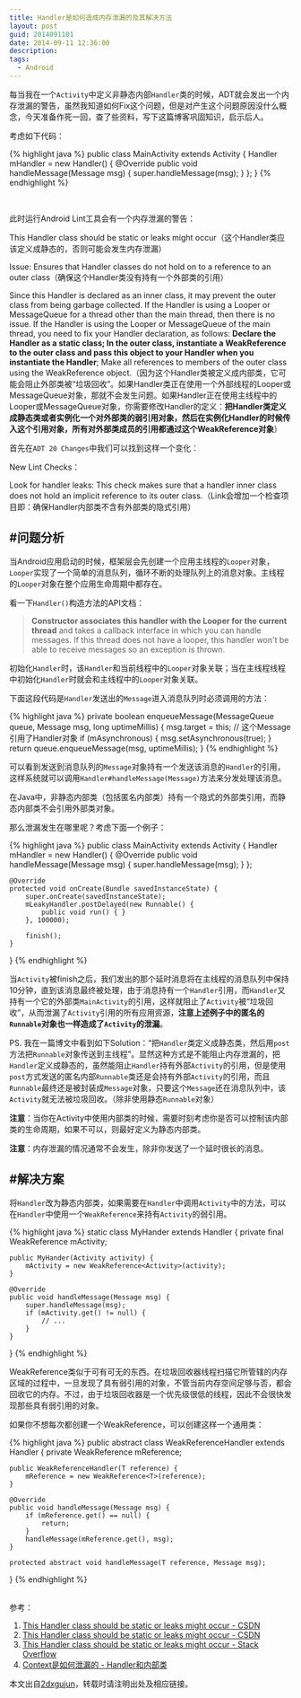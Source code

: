 ```yaml
---
title: Handler是如何造成内存泄漏的及其解决方法
layout: post
guid: 2014091101
date: 2014-09-11 12:36:00
description: 
tags:
  - Android
---
```


每当我在一个`Activity`中定义非静态内部`Handler`类的时候，ADT就会发出一个内存泄漏的警告，虽然我知道如何Fix这个问题，但是对产生这个问题原因没什么概念，今天准备作死一回，查了些资料，写下这篇博客巩固知识，启示后人。

考虑如下代码：

{% highlight java %}
public class MainActivity extends Activity {
    Handler mHandler = new Handler() {
    	@Override
    	public void handleMessage(Message msg) {
    		super.handleMessage(msg);
    	}
    };
}
{% endhighlight %}

<br/>

此时运行Android Lint工具会有一个内存泄漏的警告：

This Handler class should be static or leaks might occur（这个Handler类应该定义成静态的，否则可能会发生内存泄漏）

Issue: Ensures that Handler classes do not hold on to a reference to an outer class（确保这个Handler类没有持有一个外部类的引用）

Since this Handler is declared as an inner class, it may prevent the outer class from being garbage collected. If the Handler is using a Looper or MessageQueue for a thread other than the main thread, then there is no issue. If the Handler is using the Looper or MessageQueue of the main thread, you need to fix your Handler declaration, as follows: **Declare the Handler as a static class; In the outer class, instantiate a WeakReference to the outer class and pass this object to your Handler when you instantiate the Handler**; Make all references to members of the outer class using the WeakReference object.（因为这个Handler类被定义成内部类，它可能会阻止外部类被“垃圾回收”。如果Handler类正在使用一个外部线程的Looper或MessageQueue对象，那就不会发生问题。如果Handler正在使用主线程中的Looper或MessageQueue对象，你需要修改Handler的定义：**把Handler类定义成静态类或者实例化一个对外部类的弱引用对象，然后在实例化Handler的时候传入这个引用对象，所有对外部类成员的引用都通过这个WeakReference对象**）


首先在`ADT 20 Changes`中我们可以找到这样一个变化：

New Lint Checks：

Look for handler leaks: This check makes sure that a handler inner class does not hold an implicit reference to its outer class.（Link会增加一个检查项目即：确保Handler内部类不含有外部类的隐式引用）


#问题分析
---
当Android应用启动的时候，框架层会先创建一个应用主线程的`Looper`对象，`Looper`实现了一个简单的消息队列，循环不断的处理队列上的消息对象。主线程的`Looper`对象在整个应用生命周期中都存在。

看一下`Handler()`构造方法的API文档：
> **Constructor associates this handler with the Looper for the current thread** and takes a callback interface in which you can handle messages. If this thread does not have a looper, this handler won't be able to receive messages so an exception is thrown.

初始化`Handler`时，该`Handler`和当前线程中的`Looper`对象关联；当在主线程线程中初始化`Handler`时就会和主线程中的`Looper`对象关联。


下面这段代码是`Handler`发送出的`Message`进入消息队列时必须调用的方法：

{% highlight java %}
private boolean enqueueMessage(MessageQueue queue, Message msg, long uptimeMillis) {
	msg.target = this; // 这个Message引用了Handler对象
	if (mAsynchronous) {
		msg.setAsynchronous(true);
	}
	return queue.enqueueMessage(msg, uptimeMillis);
}
{% endhighlight %}

可以看到发送到消息队列的`Message`对象持有一个发送该消息的`Handler`的引用，这样系统就可以调用`Handler#handleMessage(Message)`方法来分发处理该消息。


在Java中，非静态内部类（包括匿名内部类）持有一个隐式的外部类引用，而静态内部类不会引用外部类对象。



那么泄漏发生在哪里呢？考虑下面一个例子：

{% highlight java %}
public class MainActivity extends Activity {
    Handler mHandler = new Handler() {
    	@Override
    	public void handleMessage(Message msg) {
    		super.handleMessage(msg);
    	}
    };
        
    @Override  
    protected void onCreate(Bundle savedInstanceState) {  
        super.onCreate(savedInstanceState);  
        mLeakyHandler.postDelayed(new Runnable() {  
            public void run() { }  
        }, 100000);  

        finish();  
    }
}
{% endhighlight %}

当`Activity`被finish之后，我们发出的那个延时消息将在主线程的消息队列中保持10分钟，直到该消息最终被处理，由于消息持有一个`Handler`引用，而`Handler`又持有一个它的外部类`MainActivity`的引用，这样就阻止了`Activity`被“垃圾回收”，从而泄漏了`Activity`引用的所有应用资源，**注意上述例子中的匿名的`Runnable`对象也一样造成了`Activity`的泄漏**。

PS. 我在一篇博文中看到如下Solution：“把`Handler`类定义成静态类，然后用`post`方法把`Runnable`对象传送到主线程”。显然这种方式是不能阻止内存泄漏的，把`Handler`定义成静态的，虽然能阻止`Handler`持有外部`Activity`的引用，但是使用`post`方式发送的匿名内部`Runnable`类还是会持有外部`Activity`的引用，而且`Runnable`最终还是被封装成`Message`对象，只要这个`Message`还在消息队列中，该`Activity`就无法被垃圾回收。（除非使用静态`Runnable`对象）

**注意**：当你在Activity中使用内部类的时候，需要时刻考虑你是否可以控制该内部类的生命周期，如果不可以，则最好定义为静态内部类。

**注意**：内存泄漏的情况通常不会发生，除非你发送了一个延时很长的消息。

#解决方案
---
将`Handler`改为静态内部类，如果需要在`Handler`中调用`Activity`中的方法，可以在`Handler`中使用一个`WeakReference`来持有`Activity`的弱引用。

{% highlight java %}
static class MyHander extends Handler {
	private final WeakReference<Activity> mActivity;

	public MyHander(Activity activity) {
		mActivity = new WeakReference<Activity>(activity);
	}

	@Override
	public void handleMessage(Message msg) {
		super.handleMessage(msg);
		if (mActivity.get() != null) {
			// ...
		}
	}
}
{% endhighlight %}

WeakReference类似于可有可无的东西。在垃圾回收器线程扫描它所管辖的内存区域的过程中，一旦发现了具有弱引用的对象，不管当前内存空间足够与否，都会回收它的内存。不过，由于垃圾回收器是一个优先级很低的线程，因此不会很快发现那些具有弱引用的对象。

如果你不想每次都创建一个WeakReference，可以创建这样一个通用类：

{% highlight java %}
public abstract class WeakReferenceHandler<T> extends Handler {
	private WeakReference<T> mReference;

	public WeakReferenceHandler(T reference) {
		mReference = new WeakReference<T>(reference);
	}

	@Override
	public void handleMessage(Message msg) {
		if (mReference.get() == null) {
			return;
		}
		handleMessage(mReference.get(), msg);
	}

	protected abstract void handleMessage(T reference, Message msg);
}
{% endhighlight %}

<br/>
参考：

1. [This Handler class should be static or leaks might occur - CSDN](http://blog.csdn.net/fengyee_zju/article/details/9331329)
2. [This Handler class should be static or leaks might occur - CSDN](http://blog.csdn.net/wuleihenbang/article/details/17126371)
3. [This Handler class should be static or leaks might occur - Stack Overflow](http://stackoverflow.com/questions/11407943/this-handler-class-should-be-static-or-leaks-might-occur-incominghandler)
4. [Context是如何泄漏的 - Handler和内部类](http://hchaojie.iteye.com/blog/1774772)

本文出自[2dxgujun](http://github.com/2dxgujun)，转载时请注明出处及相应链接。